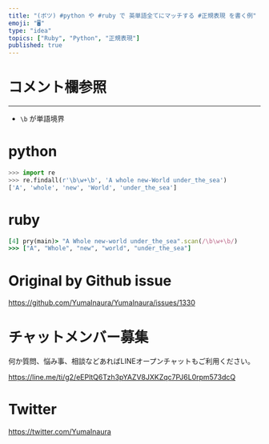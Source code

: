 ```yaml
---
title: "(ボツ) #python や #ruby で 英単語全てにマッチする #正規表現 を書く例"
emoji: "🖥"
type: "idea"
topics: ["Ruby", "Python", "正規表現"]
published: true
---
```


# コメント欄参照

---

- `\b` が単語境界

# python

```py
>>> import re
>>> re.findall(r'\b\w+\b', 'A whole new-World under_the_sea')
['A', 'whole', 'new', 'World', 'under_the_sea']
```

# ruby

```rb
[4] pry(main)> "A Whole new-world under_the_sea".scan(/\b\w+\b/)
>>> ["A", "Whole", "new", "world", "under_the_sea"]
```

# Original by Github issue

https://github.com/YumaInaura/YumaInaura/issues/1330








<!-- Update From Qiita API -->

# チャットメンバー募集


何か質問、悩み事、相談などあればLINEオープンチャットもご利用ください。

https://line.me/ti/g2/eEPltQ6Tzh3pYAZV8JXKZqc7PJ6L0rpm573dcQ





# Twitter


https://twitter.com/YumaInaura


<!-- Update From Qiita API -->


